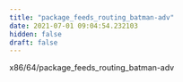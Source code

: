 ```yaml
---
title: "package_feeds_routing_batman-adv"
date: 2021-07-01 09:04:54.232103
hidden: false
draft: false
---
```


x86/64/package_feeds_routing_batman-adv

